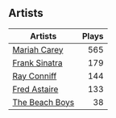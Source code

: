 ## Artists
Artists | Plays 
----- | -----: 
[Mariah Carey](/artists/mariah-carey-31885) | 565
[Frank Sinatra](/artists/frank-sinatra-739) | 179
[Ray Conniff](/artists/ray-conniff-104848) | 144
[Fred Astaire](/artists/fred-astaire-6815) | 133
[The Beach Boys](/artists/the-beach-boys-3455) | 38

